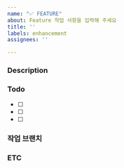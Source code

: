 ```yaml
---
name: "✅ FEATURE"
about: Feature 작업 사항을 입력해 주세요
title: ''
labels: enhancement
assignees: ''

---
```


### Description


### Todo

- [ ]
- [ ]
- [ ]

### 작업 브랜치

### ETC
